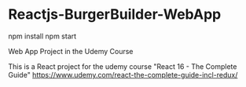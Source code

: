# Reactjs-BurgerBuilder-WebApp

npm install
npm start


Web App Project in the Udemy Course

This is a React project for the udemy course "React 16 - The Complete Guide"
https://www.udemy.com/react-the-complete-guide-incl-redux/
